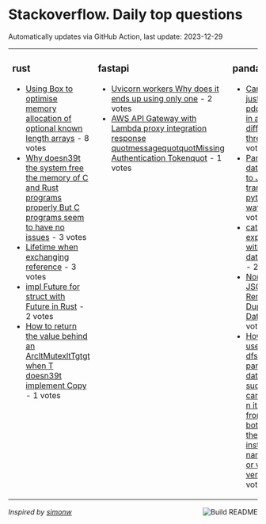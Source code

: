 # Stackoverflow. Daily top questions 

Automatically updates via GitHub Action, last update: <!-- date starts -->2023-12-29<!-- date ends -->


<table><tr><td valign="top" width="33%">

### rust
<!-- rust starts -->
* [Using Box to optimise memory allocation of optional known length arrays](https://stackoverflow.com/questions/77729687/using-box-to-optimise-memory-allocation-of-optional-known-length-arrays) - 8 votes
* [Why doesn39t the system free the memory of C and Rust programs properly But C programs seem to have no issues](https://stackoverflow.com/questions/77731366/why-doesnt-the-system-free-the-memory-of-c-and-rust-programs-properly-but-c) - 3 votes
* [Lifetime when exchanging reference](https://stackoverflow.com/questions/77725875/lifetime-when-exchanging-reference) - 3 votes
* [impl Future for struct with Future in Rust](https://stackoverflow.com/questions/77725030/impl-future-for-struct-with-future-in-rust) - 2 votes
* [How to return the value behind an ArcltMutexltTgtgt when T doesn39t implement Copy](https://stackoverflow.com/questions/77728580/how-to-return-the-value-behind-an-arcmutext-when-t-doesnt-implement-copy) - 1 votes
<!-- rust ends -->
</td><td valign="top" width="34%">


### fastapi
<!-- fastapi starts -->
* [Uvicorn workers Why does it ends up using only one](https://stackoverflow.com/questions/77728896/uvicorn-workers-why-does-it-ends-up-using-only-one) - 2 votes
* [AWS API Gateway with Lambda proxy integration response quotmessagequotquotMissing Authentication Tokenquot](https://stackoverflow.com/questions/77726401/aws-api-gateway-with-lambda-proxy-integration-response-messagemissing-authe) - 1 votes
<!-- fastapi ends -->
</td><td valign="top" width="34%">


### pandas
<!-- pandas starts -->
* [Can I run just pddfto_csv in a different thread](https://stackoverflow.com/questions/77725185/can-i-run-just-pd-df-to-csv-in-a-different-thread) - 2 votes
* [Pandas dataframe to Json transform  pythonic way](https://stackoverflow.com/questions/77729423/pandas-dataframe-to-json-transform-pythonic-way) - 2 votes
* [categorize expense with a dataframe](https://stackoverflow.com/questions/77729042/categorize-expense-with-a-dataframe) - 2 votes
* [Normalize JSON and Remove Duplicated Data](https://stackoverflow.com/questions/77728695/normalize-json-and-remove-duplicated-data) - 2 votes
* [How can I use dfshiftn in pandas dataframe such that I can bring n item from bottom to the top instead of nan values or vice versa](https://stackoverflow.com/questions/77727056/how-can-i-use-df-shiftn-in-pandas-dataframe-such-that-i-can-bring-n-item-f) - 1 votes
<!-- pandas ends -->
</td></tr></table>

<a href="https://github.com/hp0404/hp0404/actions"><img src="https://github.com/hp0404/hp0404/workflows/Build%20README/badge.svg" align="right" alt="Build README"></a> <p>*Inspired by  [simonw](https://github.com/simonw/simonw)*</p>
